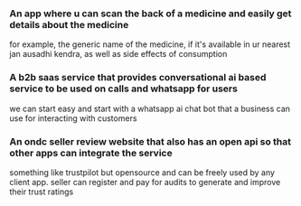 ### An app where u can scan the back of a medicine and easily get details about the medicine
for example, the generic name of the medicine, if it's available in ur nearest jan ausadhi kendra, as well as side effects of consumption

### A b2b saas service that provides conversational ai based service to be used on calls and whatsapp for users
we can start easy and start with a whatsapp ai chat bot that a business can use for interacting with customers 


### An ondc seller review website that also has an open api so that other apps can integrate the service
something like trustpilot but opensource and can be freely used by any client app. seller can register and pay for audits to generate and improve their trust ratings
